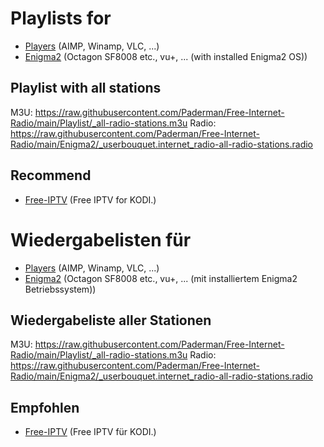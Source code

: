 # Playlists for

* [Players](https://github.com/Paderman/Free-Internet-Radio/tree/main/Playlist) (AIMP, Winamp, VLC, ...)
* [Enigma2](https://github.com/Paderman/Free-Internet-Radio/tree/main/Enigma2) (Octagon SF8008 etc., vu+, ... (with installed Enigma2 OS))

## Playlist with all stations ##
M3U: https://raw.githubusercontent.com/Paderman/Free-Internet-Radio/main/Playlist/_all-radio-stations.m3u
Radio: https://raw.githubusercontent.com/Paderman/Free-Internet-Radio/main/Enigma2/_userbouquet.internet_radio-all-radio-stations.radio

## Recommend ##
* [Free-IPTV](https://github.com/Free-IPTV/Countries) (Free IPTV for KODI.)

# Wiedergabelisten für

* [Players](https://github.com/Paderman/Free-Internet-Radio/tree/main/Playlist) (AIMP, Winamp, VLC, ...)
* [Enigma2](https://github.com/Paderman/Free-Internet-Radio/tree/main/Enigma2) (Octagon SF8008 etc., vu+, ... (mit installiertem Enigma2 Betriebssystem))

## Wiedergabeliste aller Stationen ##
M3U: https://raw.githubusercontent.com/Paderman/Free-Internet-Radio/main/Playlist/_all-radio-stations.m3u
Radio: https://raw.githubusercontent.com/Paderman/Free-Internet-Radio/main/Enigma2/_userbouquet.internet_radio-all-radio-stations.radio

## Empfohlen ##
* [Free-IPTV](https://github.com/Free-IPTV/Countries) (Free IPTV für KODI.)
